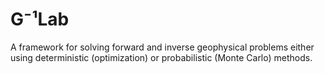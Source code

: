 # G⁻¹Lab

A framework for solving forward and inverse geophysical problems either using deterministic (optimization) or probabilistic (Monte Carlo) methods.
